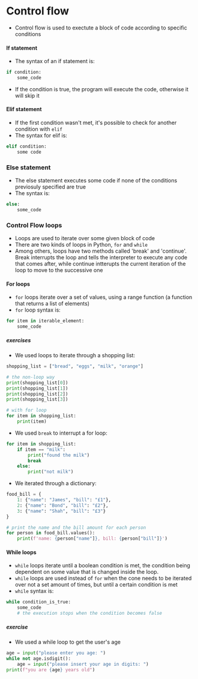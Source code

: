 # Control flow
- Control flow is used to exectute a block of code according to specific conditions

#### If statement
- The syntax of an if statement is:
```python
if condition:
	some_code
```
- If the condition is true, the program will execute the code, otherwise it will skip it

#### Elif statement
- If the first condition wasn't met, it's possible to check for another condition with `elif`
- The syntax for elif is:
```python
elif condition:
	some code
```

### Else statement
- The else statement executes some code if none of the conditions previosuly specified are true
- The syntax is:
```python
else:
	some_code
```

### Control Flow loops
- Loops are used to iterate over some given block of code
- There are two kinds of loops in Python, `for` and `while`
- Among others, loops have two methods called 'break' and 'continue'. Break interrupts the loop and tells the interpreter to execute any code that comes after, while continue intterupts the current iteration of the loop to move to the successive one

#### For loops
- `for` loops iterate over a set of values, using a range function (a function that returns a list of elements)
- `for` loop syntax is:
```python
for item in iterable_element:
	some_code
```

##### exercises
- We used loops to iterate through a shopping list:
```python
shopping_list = ["bread", "eggs", "milk", "orange"]

# the non-loop way
print(shopping_list[0])
print(shopping_list[1])
print(shopping_list[2])
print(shopping_list[3])

# with for loop
for item in shopping_list:
	print(item)
```

- We used `break` to interrupt a for loop:
```python
for item in shopping_list:
	if item == "milk":
		print("found the milk")
		break
	else:
		print("not milk")
```


- We iterated through a dictionary:
```python
food_bill = {
	1: {"name": "James", "bill": "£1"},
	2: {"name": "Bond", "bill": "£2"},
	3: {"name": "Shah", "bill": "£3"}
}

# print the name and the bill amount for each person
for person in food_bill.values():
	print(f'name: {person["name"]}, bill: {person["bill"]}')
```

#### While loops
- `while` loops iterate until a boolean condition is met, the condition being dependent on some value that is changed inside the loop.
- `while` loops are used instead of `for` when the cone needs to be iterated over not a set amount of times, but until a certain condition is met
- `while` syntax is:
```python
while condition_is_true:
	some_code
	# the execution stops when the condition becomes false
```
##### exercise
- We used a while loop to get the user's age
```python
age = input("please enter you age: ")
while not age.isdigit():
	age = input("please insert your age in digits: ")
print(f"you are {age} years old")
```
